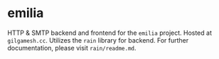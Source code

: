 # emilia

HTTP & SMTP backend and frontend for the `emilia` project.
Hosted at `gilgamesh.cc`. Utilizes the `rain` library for backend.
For further documentation, please visit `rain/readme.md`.
